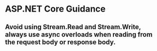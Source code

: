 # ASP.NET Core Guidance


## Avoid using Stream.Read and Stream.Write, always use async overloads when reading from the request body or response body.
